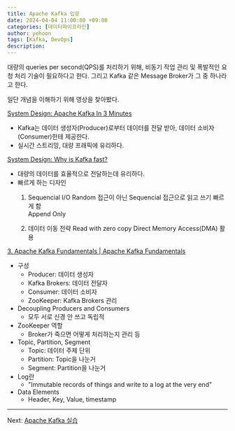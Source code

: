 ```yaml
---
title: Apache Kafka 입문
date: 2024-04-04 11:00:00 +09:00
categories: [데이터파이프라인]
author: yehoon
tags: [Kafka, DevOps]
description: 
---
```


대량의 queries per second(QPS)를 처리하기 위해, 비동기 작업 관리 및 폭발적인 요청 처리 기술이 필요하다고 한다. 그리고 Kafka 같은 Message Broker가 그 중 하나라고 한다.

일단 개념을 이해하기 위해 영상을 찾아봤다.


[System Design: Apache Kafka In 3 Minutes](https://www.youtube.com/watch?v=HZklgPkboro)
 - Kafka는 데이터 생성자(Producer)로부터 데이터를 전달 받아, 데이터 소비자(Consumer)한테 제공한다.
 - 실시간 스트리밍, 대량 프래픽에 유리하다.


[System Design: Why is Kafka fast?](https://www.youtube.com/watch?v=UNUz1-msbOM)
 - 대량의 데이터를 효율적으로 전달하는데 유리하다.
 - 빠르게 하는 디자인
    1. Sequencial I/O
        Random 접근이 아닌 Sequencial 접근으로 읽고 쓰기 빠르게 함  
        Append Only

    2. 데이터 이동 전략
        Read with zero copy
        Direct Memory Access(DMA) 활용


[3. Apache Kafka Fundamentals | Apache Kafka Fundamentals](https://www.youtube.com/watch?v=B5j3uNBH8X4)
 - 구성
   - Producer: 데이터 생성자
   - Kafka Brokers: 데이터 전달자
   - Consumer: 데이터 소비자
   - ZooKeeper: Kafka Brokers 관리
 - Decoupling Producers and Consumers
   - 모두 서로 신경 안 쓰고 독립적
 - ZooKeeper 역할
   - Broker가 죽으면 어떻게 처리하는지 관리 등
 - Topic, Partition, Segment
   - Topic: 데이터 주제 단위
   - Partition: Topic을 나눈거
   - Segment: Partition을 나눈거
 - Log란
   - "Immutable records of things and write to a log at the very end"  
 - Data Elements
   - Header, Key, Value, timestamp


---

Next: [Apache Kafka 실습](https://yehoon17.github.io/posts/kafka_practice/)
